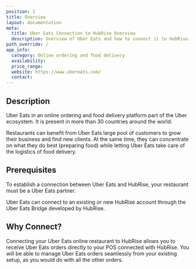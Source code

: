 ```yaml
---
position: 1
title: Overview
layout: documentation
meta:
  title: Uber Eats Connection to HubRise Overview
  description: Overview of Uber Eats and how to connect it to HubRise.
path_override: /
app_info:
  category: Online ordering and food delivery
  availability:
  price_range:
  website: https://www.ubereats.com/
  contact:
---
```


## Description

Uber Eats in an online ordering and food delivery platform part of the Uber ecosystem.
It is present in more than 30 countries around the world.

Restaurants can benefit from Uber Eats large pool of customers to grow their business and find new clients.
At the same time, they can concentrate on what they do best (preparing food) while letting Uber Eats take care of the logistics of food delivery.

## Prerequisites

To establish a connection between Uber Eats and HubRise, your restaurant must be a Uber Eats partner.

Uber Eats can connect to an existing or new HubRise account through the Uber Eats Bridge developed by HubRise.

## Why Connect?

Connecting your Uber Eats online restaurant to HubRise allows you to receive Uber Eats orders directly to your POS connected with HubRise.
You will be able to manage Uber Eats orders seamlessly from your existing setup, as you would do with all the other orders.
